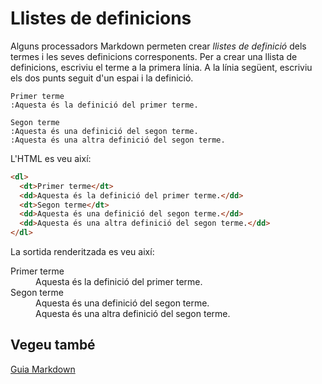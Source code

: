 # Llistes de definicions

Alguns processadors Markdown permeten crear _llistes de definició_ dels termes i les seves definicions corresponents. Per a crear una llista de definicions, escriviu el terme a la primera línia. A la línia següent, escriviu els dos punts seguit d'un espai i la definició.

```text
Primer terme
:Aquesta és la definició del primer terme.

Segon terme
:Aquesta és una definició del segon terme.
:Aquesta és una altra definició del segon terme.
```

L'HTML es veu així:

```html
<dl>
  <dt>Primer terme</dt>
  <dd>Aquesta és la definició del primer terme.</dd>
  <dt>Segon terme</dt>
  <dd>Aquesta és una definició del segon terme.</dd>
  <dd>Aquesta és una altra definició del segon terme.</dd>
</dl>
```

La sortida renderitzada es veu així:

<dl>
  <dt>Primer terme</dt>
  <dd>Aquesta és la definició del primer terme.</dd>
  <dt>Segon terme</dt>
  <dd>Aquesta és una definició del segon terme.</dd>
  <dd>Aquesta és una altra definició del segon terme.</dd>
</dl>

## Vegeu també

[Guia Markdown](../README.md)
